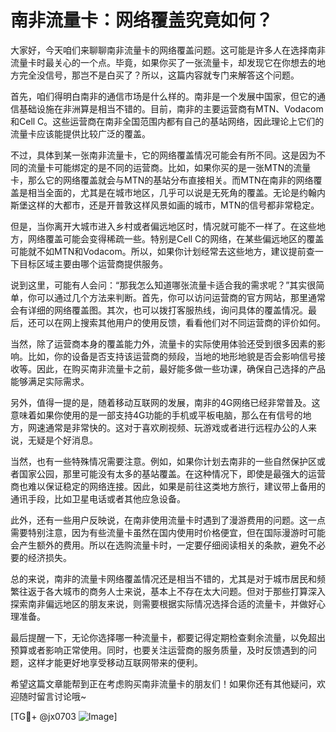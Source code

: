 # 南非流量卡：网络覆盖究竟如何？

大家好，今天咱们来聊聊南非流量卡的网络覆盖问题。这可能是许多人在选择南非流量卡时最关心的一个点。毕竟，如果你买了一张流量卡，却发现它在你想去的地方完全没信号，那岂不是白买了？所以，这篇内容就专门来解答这个问题。

首先，咱们得明白南非的通信市场是什么样的。南非是一个发展中国家，但它的通信基础设施在非洲算是相当不错的。目前，南非的主要运营商有MTN、Vodacom和Cell C。这些运营商在南非全国范围内都有自己的基站网络，因此理论上它们的流量卡应该能提供比较广泛的覆盖。

不过，具体到某一张南非流量卡，它的网络覆盖情况可能会有所不同。这是因为不同的流量卡可能绑定的是不同的运营商。比如，如果你买的是一张MTN的流量卡，那么它的网络覆盖就会与MTN的基站分布直接相关。而MTN在南非的网络覆盖是相当全面的，尤其是在城市地区，几乎可以说是无死角的覆盖。无论是约翰内斯堡这样的大都市，还是开普敦这样风景如画的城市，MTN的信号都非常稳定。

但是，当你离开大城市进入乡村或者偏远地区时，情况就可能不一样了。在这些地方，网络覆盖可能会变得稀疏一些。特别是Cell C的网络，在某些偏远地区的覆盖可能就不如MTN和Vodacom。所以，如果你计划经常去这些地方，建议提前查一下目标区域主要由哪个运营商提供服务。

说到这里，可能有人会问：“那我怎么知道哪张流量卡适合我的需求呢？”其实很简单，你可以通过几个方法来判断。首先，你可以访问运营商的官方网站，那里通常会有详细的网络覆盖图。其次，也可以拨打客服热线，询问具体的覆盖情况。最后，还可以在网上搜索其他用户的使用反馈，看看他们对不同运营商的评价如何。

当然，除了运营商本身的覆盖能力外，流量卡的实际使用体验还受到很多因素的影响。比如，你的设备是否支持该运营商的频段，当地的地形地貌是否会影响信号接收等。因此，在购买南非流量卡之前，最好能多做一些功课，确保自己选择的产品能够满足实际需求。

另外，值得一提的是，随着移动互联网的发展，南非的4G网络已经非常普及。这意味着如果你使用的是一部支持4G功能的手机或平板电脑，那么在有信号的地方，网速通常是非常快的。这对于喜欢刷视频、玩游戏或者进行远程办公的人来说，无疑是个好消息。

当然，也有一些特殊情况需要注意。例如，如果你计划去南非的一些自然保护区或者国家公园，那里可能没有太多的基站覆盖。在这种情况下，即使是最强大的运营商也难以保证稳定的网络连接。因此，如果是前往这类地方旅行，建议带上备用的通讯手段，比如卫星电话或者其他应急设备。

此外，还有一些用户反映说，在南非使用流量卡时遇到了漫游费用的问题。这一点需要特别注意，因为有些流量卡虽然在国内使用时价格便宜，但在国际漫游时可能会产生额外的费用。所以在选购流量卡时，一定要仔细阅读相关的条款，避免不必要的经济损失。

总的来说，南非的流量卡网络覆盖情况还是相当不错的，尤其是对于城市居民和频繁往返于各大城市的商务人士来说，基本上不存在太大问题。但对于那些打算深入探索南非偏远地区的朋友来说，则需要根据实际情况选择合适的流量卡，并做好心理准备。

最后提醒一下，无论你选择哪一种流量卡，都要记得定期检查剩余流量，以免超出预算或者影响正常使用。同时，也要关注运营商的服务质量，及时反馈遇到的问题，这样才能更好地享受移动互联网带来的便利。

希望这篇文章能帮到正在考虑购买南非流量卡的朋友们！如果你还有其他疑问，欢迎随时留言讨论哦~

[TG💪+ @jx0703 ![Image](https://github.com/user-attachments/assets/dbca1d08-cadb-493c-b0ec-ad6f7a83f270)]